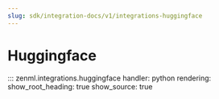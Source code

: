 ```yaml
---
slug: sdk/integration-docs/v1/integrations-huggingface
---
```


# Huggingface

::: zenml.integrations.huggingface
    handler: python
    rendering:
      show_root_heading: true
      show_source: true
